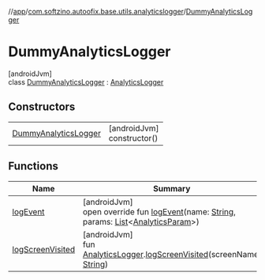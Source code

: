 //[app](../../../index.md)/[com.softzino.autoofix.base.utils.analyticslogger](../index.md)/[DummyAnalyticsLogger](index.md)

# DummyAnalyticsLogger

[androidJvm]\
class [DummyAnalyticsLogger](index.md) : [AnalyticsLogger](../-analytics-logger/index.md)

## Constructors

| | |
|---|---|
| [DummyAnalyticsLogger](-dummy-analytics-logger.md) | [androidJvm]<br>constructor() |

## Functions

| Name | Summary |
|---|---|
| [logEvent](log-event.md) | [androidJvm]<br>open override fun [logEvent](log-event.md)(name: [String](https://kotlinlang.org/api/latest/jvm/stdlib/kotlin/-string/index.html), params: [List](https://kotlinlang.org/api/latest/jvm/stdlib/kotlin.collections/-list/index.html)&lt;[AnalyticsParam](../-analytics-param/index.md)&gt;) |
| [logScreenVisited](../log-screen-visited.md) | [androidJvm]<br>fun [AnalyticsLogger](../-analytics-logger/index.md).[logScreenVisited](../log-screen-visited.md)(screenName: [String](https://kotlinlang.org/api/latest/jvm/stdlib/kotlin/-string/index.html)) |
